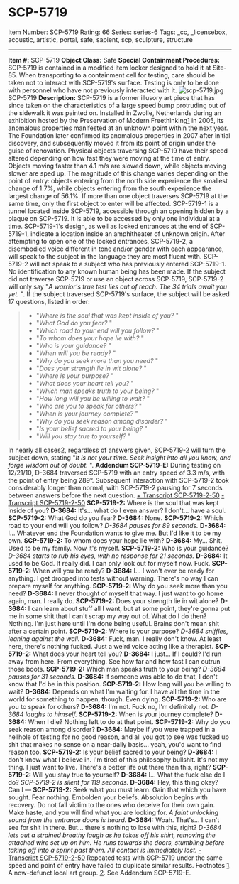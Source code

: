# SCP-5719
Item Number: SCP-5719
Rating: 66
Series: series-6
Tags: _cc, _licensebox, acoustic, artistic, portal, safe, sapient, scp, sculpture, structure

---

**Item #:** SCP-5719
**Object Class:** Safe
**Special Containment Procedures:** SCP-5719 is contained in a modified item locker designed to hold it at Site-85. When transporting to a containment cell for testing, care should be taken not to interact with SCP-5719's surface. Testing is only to be done with personnel who have not previously interacted with it.
![scp-5719.jpg](https://scp-wiki.wdfiles.com/local--files/scp-5719/scp-5719.jpg)
SCP-5719
**Description:** SCP-5719 is a former illusory art piece that has since taken on the characteristics of a large speed bump protruding out of the sidewalk it was painted on. Installed in Zwolle, Netherlands during an exhibition hosted by the Preservation of Modern Freethinking[1](javascript:;) in 2005, its anomalous properties manifested at an unknown point within the next year. The Foundation later confirmed its anomalous properties in 2007 after initial discovery, and subsequently moved it from its point of origin under the guise of renovation.
Physical objects traversing SCP-5719 have their speed altered depending on how fast they were moving at the time of entry. Objects moving faster than 4.1 m/s are slowed down, while objects moving slower are sped up. The magnitude of this change varies depending on the point of entry: objects entering from the north side experience the smallest change of 1.7%, while objects entering from the south experience the largest change of 56.1%. If more than one object traverses SCP-5719 at the same time, only the first object to enter will be affected.
SCP-5719-1 is a tunnel located inside SCP-5719, accessible through an opening hidden by a plaque on SCP-5719. It is able to be accessed by only one individual at a time. SCP-5719-1's design, as well as locked entrances at the end of SCP-5719-1, indicate a location inside an amphitheater of unknown origin. After attempting to open one of the locked entrances, SCP-5719-2, a disembodied voice different in tone and/or gender with each appearance, will speak to the subject in the language they are most fluent with. SCP-5719-2 will not speak to a subject who has previously entered SCP-5719-1. No identification to any known human being has been made.
If the subject did not traverse SCP-5719 or use an object across SCP-5719, SCP-5719-2 will only say "_A warrior's true test lies out of reach. The 34 trials await you yet._ ". If the subject traversed SCP-5719's surface, the subject will be asked 17 questions, listed in order:
>   * "_Where is the soul that was kept inside of you?_ "
>   * "_What God do you fear?_ "
>   * "_Which road to your end will you follow?_ "
>   * "_To whom does your hope lie with?_ "
>   * "_Who is your guidance?_ "
>   * "_When will you be ready?_ "
>   * "_Why do you seek more than you need?_ "
>   * "_Does your strength lie in wit alone?_ "
>   * "_Where is your purpose?_ "
>   * "_What does your heart tell you?_ "
>   * "_Which man speaks truth to your being?_ "
>   * "_How long will you be willing to wait?_ "
>   * "_Who are you to speak for others?_ "
>   * "_When is your journey complete?_ "
>   * "_Why do you seek reason among disorder?_ "
>   * "_Is your belief sacred to your being?_ "
>   * "_Will you stay true to yourself?_ "
> 

In nearly all cases[2](javascript:;), regardless of answers given, SCP-5719-2 will turn the subject down, stating "_It is not your time. Seek insight into all you know, and forge wisdom out of doubt._ ".
**Addendum SCP-5719-E:** During testing on 12/21/10, D-3684 traversed SCP-5719 with an entry speed of 3.3 m/s, with the point of entry being 289°. Subsequent interaction with SCP-5719-2 took considerably longer than normal, with SCP-5719-2 pausing for 7 seconds between answers before the next question.
[\+ Transcript SCP-5719-2-50](javascript:;)
[\- Transcript SCP-5719-2-50](javascript:;)
**SCP-5719-2:** Where is the soul that was kept inside of you?
**D-3684:** It's… what do I even answer? I don't… have a soul.
**SCP-5719-2:** What God do you fear?
**D-3684:** None.
**SCP-5719-2:** Which road to your end will you follow?
_D-3684 pauses for 89 seconds._
**D-3684:** I… Whatever end the Foundation wants to give me. But I'd like it to be my own.
**SCP-5719-2:** To whom does your hope lie with?
**D-3684:** My… Shit. Used to be my family. Now it's myself.
**SCP-5719-2:** Who is your guidance?
_D-3684 starts to rub his eyes, with no response for 21 seconds._
**D-3684:** It used to be God. It really did. I can only look out for myself now. Fuck.
**SCP-5719-2:** When will you be ready?
**D-3684:** I… I won't ever be ready for anything. I get dropped into tests without warning. There's no way I can prepare myself for anything.
**SCP-5719-2:** Why do you seek more than you need?
**D-3684:** I never thought of myself that way. I just want to go home again, man. I really do.
**SCP-5719-2:** Does your strength lie in wit alone?
**D-3684:** I can learn about stuff all I want, but at some point, they're gonna put me in some shit that I can't scrap my way out of. What do I do then? Nothing. I'm just here until I'm done being useful. Brains don't mean shit after a certain point.
**SCP-5719-2:** Where is your purpose?
_D-3684 sniffles, leaning against the wall._
**D-3684:** Fuck, man. I really don't know. At least here, there's nothing fucked. Just a weird voice acting like a therapist.
**SCP-5719-2:** What does your heart tell you?
**D-3684:** I just… If I could? I'd run away from here. From everything. See how far and how fast I can outrun those boots.
**SCP-5719-2:** Which man speaks truth to your being?
_D-3684 pauses for 31 seconds._
**D-3684:** If someone was able to do that, I don't know that I'd be in this position.
**SCP-5719-2:** How long will you be willing to wait?
**D-3684:** Depends on what I'm waiting for. I have all the time in the world for something to happen, though. Even dying.
**SCP-5719-2:** Who are you to speak for others?
**D-3684:** I'm not. Fuck no, I'm definitely not.
_D-3684 laughs to himself._
**SCP-5719-2:** When is your journey complete?
**D-3684:** When I die? Nothing left to do at that point.
**SCP-5719-2:** Why do you seek reason among disorder?
**D-3684:** Maybe if you were trapped in a hellhole of testing for no good reason, and all you got to see was fucked up shit that makes no sense on a near-daily basis… yeah, you'd want to find reason too.
**SCP-5719-2:** Is your belief sacred to your being?
**D-3684:** I don't know what I believe in. I'm tired of this philosophy bullshit. It's not my thing. I just want to live. There's a better life out there than this, right?
**SCP-5719-2:** Will you stay true to yourself?
**D-3684:** I… What the fuck else do I do?
_SCP-5719-2 is silent for 119 seconds._
**D-3684:** Hey, this thing okay? Can I —
**SCP-5719-2:** Seek what you must learn. Gain that which you have sought. Fear nothing. Embolden your beliefs. Absolution begins with recovery. Do not fall victim to the ones who deceive for their own gain. Make haste, and you will find what you are looking for.
_A faint unlocking sound from the entrance doors is heard._
**D-3684:** Woah. That's… I can't see for shit in there. But… there's nothing to lose with this, right?
_D-3684 lets out a strained breathy laugh as he takes off his shirt, removing the attached wire set up on him. He runs towards the doors, stumbling before taking off into a sprint past them. All contact is immediately lost._
[\- Transcript SCP-5719-2-50](javascript:;)
Repeated tests with SCP-5719 under the same speed and point of entry have failed to duplicate similar results.
Footnotes
[1](javascript:;). A now-defunct local art group.
[2](javascript:;). See Addendum SCP-5719-E.